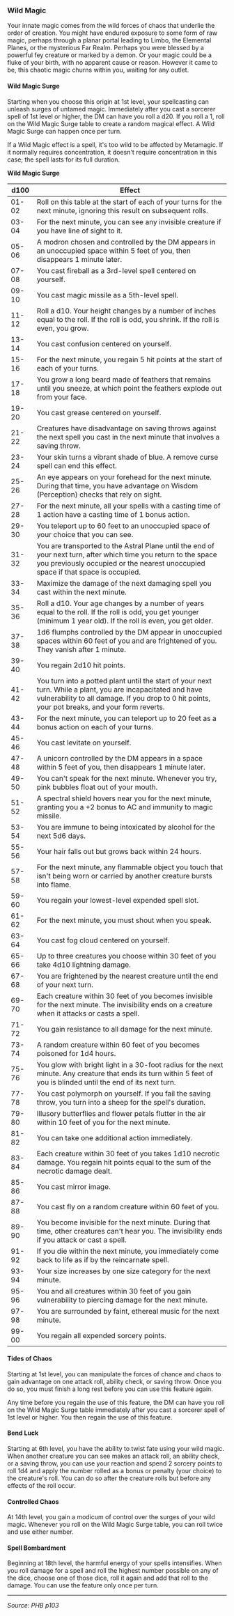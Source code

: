 ### Wild Magic

Your innate magic comes from the wild forces of chaos that underlie the order of creation. You might have endured exposure to some form of raw magic, perhaps through a planar portal leading to Limbo, the Elemental Planes, or the mysterious Far Realm. Perhaps you were blessed by a powerful fey creature or marked by a demon. Or your magic could be a fluke of your birth, with no apparent cause or reason. However it came to be, this chaotic magic churns within you, waiting for any outlet.

#### Wild Magic Surge

Starting when you choose this origin at 1st level, your spellcasting can unleash surges of untamed magic. Immediately after you cast a sorcerer spell of 1st level or higher, the DM can have you roll a d20. If you roll a 1, roll on the Wild Magic Surge table to create a random magical effect. A Wild Magic Surge can happen once per turn.

If a Wild Magic effect is a spell, it's too wild to be affected by Metamagic. If it normally requires concentration, it doesn't require concentration in this case; the spell lasts for its full duration.

**Wild Magic Surge**

| d100  | Effect                                                                                                                                                                                                          |
| ----- | --------------------------------------------------------------------------------------------------------------------------------------------------------------------------------------------------------------- |
| 01-02 | Roll on this table at the start of each of your turns for the next minute, ignoring this result on subsequent rolls.                                                                                            |
| 03-04 | For the next minute, you can see any invisible creature if you have line of sight to it.                                                                                                                        |
| 05-06 | A modron chosen and controlled by the DM appears in an unoccupied space within 5 feet of you, then disappears 1 minute later.                                                                                   |
| 07-08 | You cast fireball as a 3rd-level spell centered on yourself.                                                                                                                                                    |
| 09-10 | You cast magic missile as a 5th-level spell.                                                                                                                                                                    |
| 11-12 | Roll a d10. Your height changes by a number of inches equal to the roll. If the roll is odd, you shrink. If the roll is even, you grow.                                                                         |
| 13-14 | You cast confusion centered on yourself.                                                                                                                                                                        |
| 15-16 | For the next minute, you regain 5 hit points at the start of each of your turns.                                                                                                                                |
| 17-18 | You grow a long beard made of feathers that remains until you sneeze, at which point the feathers explode out from your face.                                                                                   |
| 19-20 | You cast grease centered on yourself.                                                                                                                                                                           |
| 21-22 | Creatures have disadvantage on saving throws against the next spell you cast in the next minute that involves a saving throw.                                                                                   |
| 23-24 | Your skin turns a vibrant shade of blue. A remove curse spell can end this effect.                                                                                                                              |
| 25-26 | An eye appears on your forehead for the next minute. During that time, you have advantage on Wisdom (Perception) checks that rely on sight.                                                                     |
| 27-28 | For the next minute, all your spells with a casting time of 1 action have a casting time of 1 bonus action.                                                                                                     |
| 29-30 | You teleport up to 60 feet to an unoccupied space of your choice that you can see.                                                                                                                              |
| 31-32 | You are transported to the Astral Plane until the end of your next turn, after which time you return to the space you previously occupied or the nearest unoccupied space if that space is occupied.            |
| 33-34 | Maximize the damage of the next damaging spell you cast within the next minute.                                                                                                                                 |
| 35-36 | Roll a d10. Your age changes by a number of years equal to the roll. If the roll is odd, you get younger (minimum 1 year old). If the roll is even, you get older.                                              |
| 37-38 | 1d6 flumphs controlled by the DM appear in unoccupied spaces within 60 feet of you and are frightened of you. They vanish after 1 minute.                                                                       |
| 39-40 | You regain 2d10 hit points.                                                                                                                                                                                     |
| 41-42 | You turn into a potted plant until the start of your next turn. While a plant, you are incapacitated and have vulnerability to all damage. If you drop to 0 hit points, your pot breaks, and your form reverts. |
| 43-44 | For the next minute, you can teleport up to 20 feet as a bonus action on each of your turns.                                                                                                                    |
| 45-46 | You cast levitate on yourself.                                                                                                                                                                                  |
| 47-48 | A unicorn controlled by the DM appears in a space within 5 feet of you, then disappears 1 minute later.                                                                                                         |
| 49-50 | You can't speak for the next minute. Whenever you try, pink bubbles float out of your mouth.                                                                                                                    |
| 51-52 | A spectral shield hovers near you for the next minute, granting you a +2 bonus to AC and immunity to magic missile.                                                                                             |
| 53-54 | You are immune to being intoxicated by alcohol for the next 5d6 days.                                                                                                                                           |
| 55-56 | Your hair falls out but grows back within 24 hours.                                                                                                                                                             |
| 57-58 | For the next minute, any flammable object you touch that isn't being worn or carried by another creature bursts into flame.                                                                                     |
| 59-60 | You regain your lowest-level expended spell slot.                                                                                                                                                               |
| 61-62 | For the next minute, you must shout when you speak.                                                                                                                                                             |
| 63-64 | You cast fog cloud centered on yourself.                                                                                                                                                                        |
| 65-66 | Up to three creatures you choose within 30 feet of you take 4d10 lightning damage.                                                                                                                              |
| 67-68 | You are frightened by the nearest creature until the end of your next turn.                                                                                                                                     |
| 69-70 | Each creature within 30 feet of you becomes invisible for the next minute. The invisibility ends on a creature when it attacks or casts a spell.                                                                |
| 71-72 | You gain resistance to all damage for the next minute.                                                                                                                                                          |
| 73-74 | A random creature within 60 feet of you becomes poisoned for 1d4 hours.                                                                                                                                         |
| 75-76 | You glow with bright light in a 30-foot radius for the next minute. Any creature that ends its turn within 5 feet of you is blinded until the end of its next turn.                                             |
| 77-78 | You cast polymorph on yourself. If you fail the saving throw, you turn into a sheep for the spell's duration.                                                                                                   |
| 79-80 | Illusory butterflies and flower petals flutter in the air within 10 feet of you for the next minute.                                                                                                            |
| 81-82 | You can take one additional action immediately.                                                                                                                                                                 |
| 83-84 | Each creature within 30 feet of you takes 1d10 necrotic damage. You regain hit points equal to the sum of the necrotic damage dealt.                                                                            |
| 85-86 | You cast mirror image.                                                                                                                                                                                          |
| 87-88 | You cast fly on a random creature within 60 feet of you.                                                                                                                                                        |
| 89-90 | You become invisible for the next minute. During that time, other creatures can't hear you. The invisibility ends if you attack or cast a spell.                                                                |
| 91-92 | If you die within the next minute, you immediately come back to life as if by the reincarnate spell.                                                                                                            |
| 93-94 | Your size increases by one size category for the next minute.                                                                                                                                                   |
| 95-96 | You and all creatures within 30 feet of you gain vulnerability to piercing damage for the next minute.                                                                                                          |
| 97-98 | You are surrounded by faint, ethereal music for the next minute.                                                                                                                                                |
| 99-00 | You regain all expended sorcery points.                                                                                                                                                                         |

#### Tides of Chaos

Starting at 1st level, you can manipulate the forces of chance and chaos to gain advantage on one attack roll, ability check, or saving throw. Once you do so, you must finish a long rest before you can use this feature again.

Any time before you regain the use of this feature, the DM can have you roll on the Wild Magic Surge table immediately after you cast a sorcerer spell of 1st level or higher. You then regain the use of this feature.

#### Bend Luck

Starting at 6th level, you have the ability to twist fate using your wild magic. When another creature you can see makes an attack roll, an ability check, or a saving throw, you can use your reaction and spend 2 sorcery points to roll 1d4 and apply the number rolled as a bonus or penalty (your choice) to the creature's roll. You can do so after the creature rolls but before any effects of the roll occur.

#### Controlled Chaos

At 14th level, you gain a modicum of control over the surges of your wild magic. Whenever you roll on the Wild Magic Surge table, you can roll twice and use either number.

#### Spell Bombardment

Beginning at 18th level, the harmful energy of your spells intensifies. When you roll damage for a spell and roll the highest number possible on any of the dice, choose one of those dice, roll it again and add that roll to the damage. You can use the feature only once per turn.

---

*Source: PHB p103*
